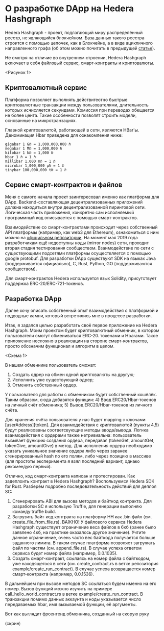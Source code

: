 # О разработке DApp на Hedera Hashgraph
Hedera Hashgraph - проект, подлагающий миру распределённый реестр, не являющийся блокчейном. База данных такого реестра строится с помощью цепочек, как в Блокчейне, а в виде ацикличного направленного графа (об этом можно почитать в предыдущей [статье](https://medium.com/xclbrio/how-to-deploy-smart-contracts-on-hedera-hashgraph-network-tutorial-692ab5b0b42e)). 

Не смотря на отличие во внутреннем строении, Hedera Hashgraph включает в себя файловый сервис, смарт-контракты и криптовалюты.

<Рисунок 1>

## Криптовалютный сервис
Платформа позволяет выполнять действитеотно быстрые криптовалютные транзакции между пользователями, длительность которых исчисляется секундами. Комиссия при переводах обещается не более цента. Такие особенности позволят строить модели, основанные на микротранзациях.

Главной криптовалютой, работающей в сети, являются HBar'ы. Деноминация Hbar приведена для ознакомления ниже:
```
gigabar 1 Gℏ = 1,000,000,000 ℏ
megabar 1 Mℏ = 1,000,000 ℏ
kilobar 1 kℏ = 1,000 ℏ
hbar 1 ℏ = 1 ℏ
millibar 1,000 mℏ = 1 ℏ
microbar 1,000,000 μℏ = 1 ℏ
tinybar 100,000,000 tℏ = 1 ℏ
```

## Сервис смарт-контрактов и файлов

Меня с самого начала проект заинтересовал именно как платформа для DApp. Backend-составляющая децентрализованных приложений должна находиться внутри децентрализованной пиринговой сети. Логическая часть приложения, конкретно сам исполняемый программный код описывается с помощью смарт-контрактов.

Взаимодействие со смарт-контрактами происходит через собственный API платформы (например, как web3 для Ethereum), ознакомиться с ним можно на [официльном репозитории](https://github.com/hashgraph/hedera). На момент мая 2019 года разработчикам ещё недоступны ноды (mirror nodes) сети, проходит вторая стадия тестирования сообществом. Взаимодействие по сети с существующими подсетями платформы осуществляется с помощью google protobuf. Для разработки DApp существуют SDK на языках Java (поддерживается официально), C, Rust, Python, GO  (поддерживаются сообществом).

Для смарт-контрактов Hedera используется язык Solidity, присутствует поддержка ERC-20/ERC-721-токенов.

## Разработка DApp

Далее хочу описать собственный опыт взаимодействия с платформой и подводные камни, который встретились мне в процессе разработки.

Итак, я задался целью разработать своё первое приложение на Hedera Hashgraph.
Моим проектом будет криптовалютный обменник, в котором пользователи смогут обмениваться ERC-20. токенами и Hbarами. Такое приложение несложно в реализации на стороне смарт-контрактов, просто обозначим функционал и алгоритм в целом.

<Схема 1>

В нашем обменнике пользователь сможет:
1) Создать одрер на обмен одной криптовалюты на другую;
2) Исполнить уже существующий одрер;
3) Отменить собственный ордер.

У пользователя для работы с обменником будет собственный кошёлёк. Таким образом, сюда добавятся функции:
4) Ввод ERC20/Hbar-токенов на личный счёт обменника;
5) Вывод ERC20/Hbar-токенов из личного счёта.

Для хранения счёта пользователя у нас будет mapping с ключами [userAddress][token]. Для взаимодействия с криптовалютой (пункты 4,5) будут реализованы соответсвующие методы ввода/вывода. 
Логика взаимодействия с ордерами также нетривиальна: пользователь вызывает функцию создания ордера, передавая (tokenGet, amountGet, tokenGive, amountGive) в метод. Для исполнения ордера необходимо указать уникальное значение ордера либо через заранее сгенерированный hash по его полям, либо через позицию в массиве (для простоты эксперимента я взял последний вариант, однако рекомендую первый).

Отлично, код смарт-контракта написан и протестирован. Как задеплоить контракт в Hedera Hashgraph?
Воспользуемся Hedera SDK for Rust. Разберём подробно последовательность действий для деплоя SC:
1) Сгенерировать ABI для вызова методов и байткод контракта. Для разработки SC я использую Truffle, для генерации выполняю команду truffle build.
2) Загрузить байт-код контракта на платформу HH как .bin файл (см. create_file_from_file.rs). ВАЖНО! У файлового сервиса Hedera Hashgraph существует ограничение веса файлов в 6кб (ранее было заявлено 4кб, на практике оказалось другое значение). Учтите данное ограничение, очень часто вес байткода получается больше заданного лимита. В таком случае платформа позволяет загружать файл по частям (см. append_file.rs).
В случае успеха ответом сервиса будет номер файла (например, 0.0.1035).
3) Создать смарт-контракт, ссылаясь на номер файла с байткодом, уже находящегося в сети (см. create_contract.rs в ветке репозитория example/create_run_contract). В случае успеха возвращается номер смарт-контракта (например, 0.0.1536).

В дальнейшем при вызове методов SC ссылаться будем именно на его номер. Вызов функций можно изучить на примере call_hello_world_contract.rs в ветке example/create_run_contract. В транзакции помимо данных аккаунта и ноды указывается число передаваемых hbar, имя вызываемой функции, её аргументы.

Вот как выглядит фроентенд обменника, созданный на скорую руку 

(скрин)
